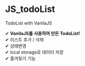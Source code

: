 # JS_todoList
TodoList with VanilaJS  

✔ **VanilaJS를 사용하여 만든 TodoList!**  
✔ 리스트 추가 / 삭제  
✔ 상태변경  
✔ local storage로 데이터 저장  
✔ 즐겨찾기 기능
